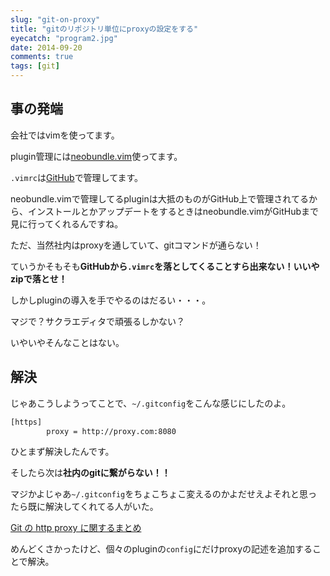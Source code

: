 ```yaml
---
slug: "git-on-proxy"
title: "gitのリポジトリ単位にproxyの設定をする"
eyecatch: "program2.jpg"
date: 2014-09-20
comments: true
tags: [git]
---
```

## 事の発端
会社ではvimを使ってます。

plugin管理には[neobundle.vim](https://github.com/Shougo/neobundle.vim)使ってます。

`.vimrc`は[GitHub](https://github.com/)で管理してます。

neobundle.vimで管理してるpluginは大抵のものがGitHub上で管理されてるから、インストールとかアップデートをするときはneobundle.vimがGitHubまで見に行ってくれるんですね。

ただ、当然社内はproxyを通していて、gitコマンドが通らない！

ていうかそもそも**GitHubから`.vimrc`を落としてくることすら出来ない！いいやzipで落とせ！**

しかしpluginの導入を手でやるのはだるい・・・。

マジで？サクラエディタで頑張るしかない？

いやいやそんなことはない。

## 解決

じゃあこうしようってことで、`~/.gitconfig`をこんな感じにしたのよ。

``` sh
[https]
        proxy = http://proxy.com:8080
```

ひとまず解決したんです。

そしたら次は**社内のgitに繋がらない！！**

マジかよじゃあ`~/.gitconfig`をちょこちょこ変えるのかよだせえよそれと思ったら既に解決してくれてる人がいた。

[Git の http proxy に関するまとめ](http://tanacasino.hatenablog.com/entry/2013/12/21/003750)

めんどくさかったけど、個々のpluginの`config`にだけproxyの記述を追加することで解決。
